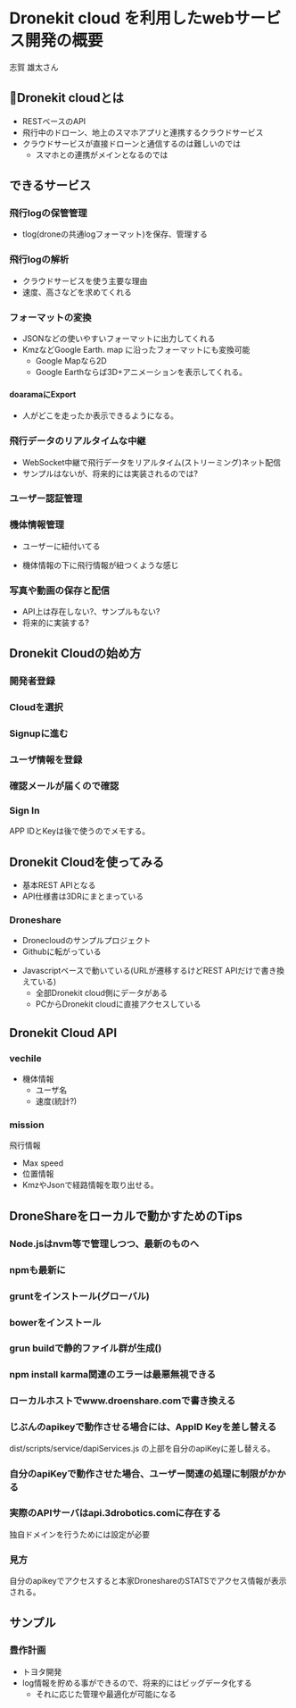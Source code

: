 # Dronekit cloud を利用したwebサービス開発の概要
志賀 雄太さん

## Dronekit cloudとは

* RESTベースのAPI
* 飛行中のドローン、地上のスマホアプリと連携するクラウドサービス
* クラウドサービスが直接ドローンと通信するのは難しいのでは
  * スマホとの連携がメインとなるのでは

## できるサービス

### 飛行logの保管管理

* tlog(droneの共通logフォーマット)を保存、管理する

### 飛行logの解析

* クラウドサービスを使う主要な理由
* 速度、高さなどを求めてくれる

### フォーマットの変換

* JSONなどの使いやすいフォーマットに出力してくれる
* KmzなどGoogle Earth. map に沿ったフォーマットにも変換可能
  * Google Mapなら2D
  + Google Earthならば3D+アニメーションを表示してくれる。

#### doaramaにExport

+ 人がどこを走ったか表示できるようになる。

### 飛行データのリアルタイムな中継

* WebSocket中継で飛行データをリアルタイム(ストリーミング)ネット配信
* サンプルはないが、将来的には実装されるのでは?

### ユーザー認証管理

### 機体情報管理

+ ユーザーに紐付いてる
* 機体情報の下に飛行情報が紐つくような感じ

### 写真や動画の保存と配信

* API上は存在しない?、サンプルもない?
* 将来的に実装する?

## Dronekit Cloudの始め方

### 開発者登録

### Cloudを選択

### Signupに進む

### ユーザ情報を登録

### 確認メールが届くので確認

###  Sign In

APP IDとKeyは後で使うのでメモする。

## Dronekit Cloudを使ってみる

* 基本REST APIとなる
* API仕様書は3DRにまとまっている

### Droneshare

* Dronecloudのサンプルプロジェクト
* Githubに転がっている
+ Javascriptベースで動いている(URLが遷移するけどREST APIだけで書き換えている)
  * 全部Dronekit cloud側にデータがある
  * PCからDronekit cloudに直接アクセスしている

## Dronekit Cloud API

### vechile

* 機体情報
  * ユーザ名
  * 速度(統計?)

### mission

飛行情報

* Max speed
* 位置情報
* KmzやJsonで経路情報を取り出せる。

## DroneShareをローカルで動かすためのTips

### Node.jsはnvm等で管理しつつ、最新のものへ

### npmも最新に

### gruntをインストール(グローバル)

### bowerをインストール

### grun buildで静的ファイル群が生成()

### npm install karma関連のエラーは最悪無視できる

### ローカルホストでwww.droenshare.comで書き換える

### じぶんのapikeyで動作させる場合には、AppID Keyを差し替える

dist/scripts/service/dapiServices.js の上部を自分のapiKeyに差し替える。

### 自分のapiKeyで動作させた場合、ユーザー関連の処理に制限がかかる

### 実際のAPIサーバはapi.3drobotics.comに存在する

独自ドメインを行うためには設定が必要

### 見方

自分のapikeyでアクセスすると本家DroneshareのSTATSでアクセス情報が表示される。

## サンプル

### 豊作計画

* トヨタ開発
* log情報を貯める事ができるので、将来的にはビッグデータ化する
  * それに応じた管理や最適化が可能になる
